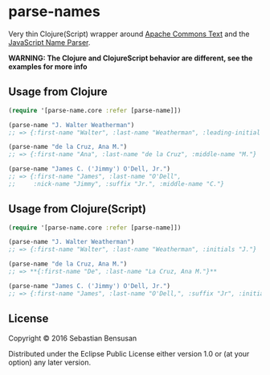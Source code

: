 # parse-names

Very thin Clojure(Script) wrapper around
[Apache Commons Text](https://commons.apache.org/sandbox/commons-text/apidocs/org/apache/commons/text/names/HumanNameParser.html)
and the [JavaScript Name Parser](https://github.com/joshfraser/JavaScript-Name-Parser).

**WARNING: The Clojure and ClojureScript behavior are different, see
  the examples for more info**

## Usage from Clojure

```clj
(require '[parse-name.core :refer [parse-name]])

(parse-name "J. Walter Weatherman")
;; => {:first-name "Walter", :last-name "Weatherman", :leading-initial "J."}

(parse-name "de la Cruz, Ana M.")
;; => {:first-name "Ana", :last-name "de la Cruz", :middle-name "M."}

(parse-name "James C. ('Jimmy') O'Dell, Jr.")
;; => {:first-name "James", :last-name "O'Dell",
;;     :nick-name "Jimmy", :suffix "Jr.", :middle-name "C."}

```

## Usage from Clojure(Script)

```clj
(require '[parse-name.core :refer [parse-name]])

(parse-name "J. Walter Weatherman")
;; => {:first-name "Walter", :last-name "Weatherman", :initials "J."}

(parse-name "de la Cruz, Ana M.")
;; => **{:first-name "De", :last-name "La Cruz, Ana M."}**

(parse-name "James C. ('Jimmy') O'Dell, Jr.")
;; => {:first-name "James", :last-name "O'Dell,", :suffix "Jr", :initials "C."}
```

## License

Copyright © 2016 Sebastian Bensusan

Distributed under the Eclipse Public License either version 1.0 or (at
your option) any later version.
